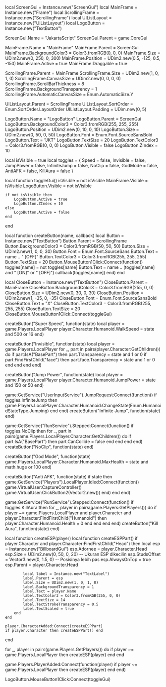 local ScreenGui = Instance.new("ScreenGui")
local MainFrame = Instance.new("Frame")
local ScrollingFrame = Instance.new("ScrollingFrame")
local UIListLayout = Instance.new("UIListLayout")
local LogoButton = Instance.new("TextButton")

ScreenGui.Name = "JakartaScript"
ScreenGui.Parent = game.CoreGui

MainFrame.Name = "MainFrame"
MainFrame.Parent = ScreenGui
MainFrame.BackgroundColor3 = Color3.fromRGB(0, 0, 0)
MainFrame.Size = UDim2.new(0, 250, 0, 300)
MainFrame.Position = UDim2.new(0.5, -125, 0.5, -150)
MainFrame.Active = true
MainFrame.Draggable = true

ScrollingFrame.Parent = MainFrame
ScrollingFrame.Size = UDim2.new(1, 0, 1, 0)
ScrollingFrame.CanvasSize = UDim2.new(0, 0, 0, 0)
ScrollingFrame.ScrollBarThickness = 8
ScrollingFrame.BackgroundTransparency = 1
ScrollingFrame.AutomaticCanvasSize = Enum.AutomaticSize.Y

UIListLayout.Parent = ScrollingFrame
UIListLayout.SortOrder = Enum.SortOrder.LayoutOrder
UIListLayout.Padding = UDim.new(0, 5)

LogoButton.Name = "LogoButton"
LogoButton.Parent = ScreenGui
LogoButton.BackgroundColor3 = Color3.fromRGB(255, 255, 255)
LogoButton.Position = UDim2.new(0, 10, 0, 10)
LogoButton.Size = UDim2.new(0, 50, 0, 50)
LogoButton.Font = Enum.Font.SourceSansBold
LogoButton.Text = "JKT"
LogoButton.TextSize = 20
LogoButton.TextColor3 = Color3.fromRGB(0, 0, 0)
LogoButton.Visible = false
LogoButton.ZIndex = 10

local isVisible = true
local toggles = {
    Speed = false,
    Invisible = false,
    JumpPower = false,
    InfiniteJump = false,
    NoClip = false,
    GodMode = false,
    AntiAFK = false,
    KillAura = false
}

local function toggleGui()
    isVisible = not isVisible
    MainFrame.Visible = isVisible
    LogoButton.Visible = not isVisible
    
    if not isVisible then
        LogoButton.Active = true
        LogoButton.ZIndex = 10
    else
        LogoButton.Active = false
    end
end

local function createButton(name, callback)
    local Button = Instance.new("TextButton")
    Button.Parent = ScrollingFrame
    Button.BackgroundColor3 = Color3.fromRGB(50, 50, 50)
    Button.Size = UDim2.new(1, 0, 0, 30)
    Button.Font = Enum.Font.SourceSans
    Button.Text = name .. " [OFF]"
    Button.TextColor3 = Color3.fromRGB(255, 255, 255)
    Button.TextSize = 20
    Button.MouseButton1Click:Connect(function()
        toggles[name] = not toggles[name]
        Button.Text = name .. (toggles[name] and " [ON]" or " [OFF]")
        callback(toggles[name])
    end)
end

local CloseButton = Instance.new("TextButton")
CloseButton.Parent = MainFrame
CloseButton.BackgroundColor3 = Color3.fromRGB(255, 0, 0)
CloseButton.Size = UDim2.new(0, 30, 0, 30)
CloseButton.Position = UDim2.new(1, -35, 0, -35)
CloseButton.Font = Enum.Font.SourceSansBold
CloseButton.Text = "X"
CloseButton.TextColor3 = Color3.fromRGB(255, 255, 255)
CloseButton.TextSize = 20
CloseButton.MouseButton1Click:Connect(toggleGui)

createButton("Super Speed", function(state)
    local player = game.Players.LocalPlayer
    player.Character.Humanoid.WalkSpeed = state and 500 or 16
end)

createButton("Invisible", function(state)
    local player = game.Players.LocalPlayer
    for _, part in pairs(player.Character:GetChildren()) do
        if part:IsA("BasePart") then
            part.Transparency = state and 1 or 0
            if part:FindFirstChild("face") then
                part.face.Transparency = state and 1 or 0
            end
        end
    end
end)

createButton("Jump Power", function(state)
    local player = game.Players.LocalPlayer
    player.Character.Humanoid.JumpPower = state and 150 or 50
end)

game:GetService("UserInputService").JumpRequest:Connect(function()
    if toggles.InfiniteJump then
        game.Players.LocalPlayer.Character.Humanoid:ChangeState(Enum.HumanoidStateType.Jumping)
    end
end)
createButton("Infinite Jump", function(state) end)

game:GetService("RunService").Stepped:Connect(function()
    if toggles.NoClip then
        for _, part in pairs(game.Players.LocalPlayer.Character:GetChildren()) do
            if part:IsA("BasePart") then
                part.CanCollide = false
            end
        end
    end
end)
createButton("NoClip", function(state) end)

createButton("God Mode", function(state)
    game.Players.LocalPlayer.Character.Humanoid.MaxHealth = state and math.huge or 100
end)

createButton("Anti AFK", function(state)
    if state then
        game:GetService("Players").LocalPlayer.Idled:Connect(function()
            game.VirtualUser:CaptureController()
            game.VirtualUser:ClickButton2(Vector2.new())
        end)
    end
end)

game:GetService("RunService").Stepped:Connect(function()
    if toggles.KillAura then
        for _, player in pairs(game.Players:GetPlayers()) do
            if player ~= game.Players.LocalPlayer and player.Character and player.Character:FindFirstChild("Humanoid") then
                player.Character.Humanoid.Health = 0
            end
        end
    end
end)
createButton("Kill Aura", function(state) end)

local function createESP(player)
    local function createESPPart()
        if player.Character and player.Character:FindFirstChild("Head") then
            local esp = Instance.new("BillboardGui")
            esp.Adornee = player.Character.Head
            esp.Size = UDim2.new(0, 50, 0, 20) -- Ukuran ESP dikecilin
            esp.StudsOffset = Vector3.new(0, 1.5, 0) -- Posisinya lebih pas
            esp.AlwaysOnTop = true
            esp.Parent = player.Character.Head

            local label = Instance.new("TextLabel")
            label.Parent = esp
            label.Size = UDim2.new(1, 0, 1, 0)
            label.BackgroundTransparency = 1
            label.Text = player.Name
            label.TextColor3 = Color3.fromRGB(255, 0, 0)
            label.TextSize = 14
            label.TextStrokeTransparency = 0.5
            label.TextScaled = true
        end
    end

    player.CharacterAdded:Connect(createESPPart)
    if player.Character then createESPPart() end
end

for _, player in pairs(game.Players:GetPlayers()) do
    if player ~= game.Players.LocalPlayer then
        createESP(player)
    end
end

game.Players.PlayerAdded:Connect(function(player)
    if player ~= game.Players.LocalPlayer then
        createESP(player)
    end
end)

LogoButton.MouseButton1Click:Connect(toggleGui)